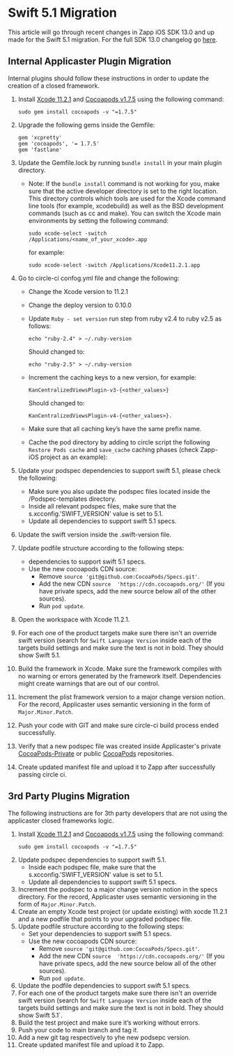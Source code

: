 # Swift 5.1 Migration

This article will go through recent changes in Zapp iOS SDK 13.0 and up made for the Swift 5.1 migration. For the full SDK 13.0 changelog go [here](https://github.com/applicaster/Zapp-iOS/blob/development/CHANGELOG.md).


## Internal Applicaster Plugin Migration

Internal plugins should follow these instructions in order to update the creation of a closed framework.

1. Install [Xcode 11.2.1](https://developer.apple.com/download/more/) and [Cocoapods v1.7.5](https://github.com/CocoaPods/CocoaPods/releases) using the following command:
    ```
    sudo gem install cocoapods -v "=1.7.5"
    ```

2. Upgrade the following gems inside the Gemfile:
    ```
    gem 'xcpretty'
    gem 'cocoapods', '= 1.7.5'
    gem 'fastlane'
    ```

3. Update the Gemfile.lock by running `bundle install` in your main plugin directory.
    * Note: If the `bundle install` command is not working for you, make sure that the active developer directory is set to the right location. This directory controls which tools are used for the Xcode command line tools (for example, xcodebuild) as well as the BSD development commands (such as cc and make). You can switch the Xcode main environments by setting the following command:

        ```
        sudo xcode-select -switch /Applications/<name_of_your_xcode>.app
        ```

        for example:

        ```
        sudo xcode-select -switch /Applications/Xcode11.2.1.app
        ```


4. Go to circle-ci confog.yml file and change the following:
    * Change the Xcode version to 11.2.1
    * Change the deploy version to 0.10.0
    * Update `Ruby - set version` run step from ruby v2.4 to ruby v2.5 as follows:
        ```
        echo "ruby-2.4" > ~/.ruby-version
        ```

        Should changed to:

        ```
        echo "ruby-2.5" > ~/.ruby-version
        ```
    * Increment the caching keys to a new version, for example: 
        ```
        KanCentralizedViewsPlugin-v3-{<other_values>} 
        ```
        Should changed to:
        
        ```
        KanCentralizedViewsPlugin-v4-{<other_values>}.
        ```
    * Make sure that all caching key’s have the same prefix name.
    * Cache the pod directory by adding to circle script the following `Restore Pods cache` and `save_cache` caching phases (check Zapp-iOS project as an example):
5. Update your podspec dependencies to support swift 5.1, please check the following:
    * Make sure you also update the podspec files located inside the /Podspec-templates directory.
    * Inside all relevant podspec files, make sure that the s.xcconfig.'SWIFT_VERSION' value is set to 5.1.
    * Update all dependencies to support swift 5.1 specs.
6. Update the swift version inside the .swift-version file.
7. Update podfile structure according to the following steps:
    * dependencies to support swift 5.1 specs.
    * Use the new cocoapods CDN source:
        * Remove `source 'git@github.com:CocoaPods/Specs.git'`.
        * Add the new CDN `source  'https://cdn.cocoapods.org/'` (If you have private specs, add the new source below all of the other sources).
        * Run `pod update`.
8. Open the workspace with Xcode 11.2.1.
9. For each one of the product targets make sure there isn't an override swift version (search for `Swift Language Version` inside each of the targets build settings and make sure the text is not in bold. They should show Swift 5.1.
10. Build the framework in Xcode. Make sure the framework compiles with no warning or errors generated by the framework itself. Dependencies might create warnings that are out of our control.
11. Increment the plist framework version to a major change version notion. For the record, Applicaster uses semantic versioning in the form of `Major.Minor.Patch`.
12. Push your code with GIT and make sure circle-ci build process ended successfully.
13. Verify that a new podspec file was created inside Applicaster's private [CocoaPods-Private](https://github.com/applicaster/CocoaPods-Private) or public [CocoaPods](https://github.com/applicaster/CocoaPods) repositories.
14. Create updated manifest file and upload it to Zapp after successfully passing circle ci.

## 3rd Party Plugins Migration

The following instructions are for 3th party developers that are not using the applicaster closed frameworks logic.

1. Install [Xcode 11.2.1](https://developer.apple.com/download/more/) and [Cocoapods v1.7.5](https://github.com/CocoaPods/CocoaPods/releases) using the following command:
    ```
    sudo gem install cocoapods -v "=1.7.5"
    ```
2. Update podspec dependencies to support swift 5.1.
    * Inside each podspec file, make sure that the s.xcconfig.'SWIFT_VERSION' value is set to 5.1.
    * Update all dependencies to support swift 5.1 specs.
3. Increment the podspec to a major change version notion in the specs directory. For the record, Applicaster uses semantic versioning in the form of `Major.Minor.Patch`.
4. Create an empty Xcode test project (or update existing) with xocde 11.2.1 and a new podfile that points to your upgraded podspec file.
5. Update podfile structure according to the following steps:
    * Set your dependencies to support swift 5.1 specs.
    * Use the new cocoapods CDN source:
        * Remove `source 'git@github.com:CocoaPods/Specs.git'`.
        * Add the new CDN `source  'https://cdn.cocoapods.org/'` (If you have private specs, add the new source below all of the other sources).
        * Run `pod update`.
6. Update the podfile dependencies to support swift 5.1 specs.
7. For each one of the product targets make sure there isn't an override swift version (search for `Swift Language Version` inside each of the targets build settings and make sure the text is not in bold. They should show Swift 5.1`.
8. Build the test project and make sure it’s working without errors.
9. Push your code to main branch and tag it.
10. Add a new git tag respectively to yhe new podsepc version.
11. Create updated manifest file and upload it to Zapp.
